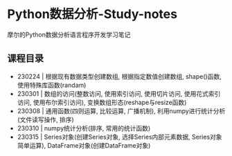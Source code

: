 # Python数据分析-Study-notes
摩尔的Python数据分析语言程序开发学习笔记
## 课程目录
* 230224 | 根据现有数据类型创建数组, 根据指定数值创建数组, shape()函数, 使用特殊库函数(randam)
* 230301 | 数组的访问(整数访问, 使用索引访问, 使用切片访问, 使用花式索引访问, 使用布尔索引访问), 变换数组形态(reshape与resize函数)
* 230308 | 通用函数(四则运算, 比较运算, 广播机制), 利用numpy进行统计分析(文件读写操作, 排序)
* 230310 | numpy统计分析(排序, 常用的统计函数)
* 230315 | Series对象(创建Series对象, 选择Series内部元素数据, Series对象简单运算), DataFrame对象(创建DataFrame对象)